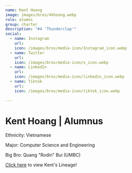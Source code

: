 ```yaml
---
name: Kent Hoang
image: images/bros/4khoang.webp
role: alumni
group: charter
description: "#4 'Thunderclap'"
social: 
  - name: Instagram
    url: 
    icon: /images/bros/media-icon/Instagram_icon.webp
  - name: Twitter
    url:
    icon: /images/bros/media-icon/x_icon.webp
  - name: LinkedIn
    url: 
    icon: /images/bros/media-icon/linkedin_icon.webp
  - name: Tiktok
    url: 
    icon: /images/bros/media-icon/tiktok_icon.webp
            
---
```


# Kent Hoang | Alumnus
Ethnicity: Vietnamese

Major: Computer Science and Engineering

Big Bro: Quang "Rodin" Bui (UMBC)

[Click here](/ujis/) to view Kent's Lineage!